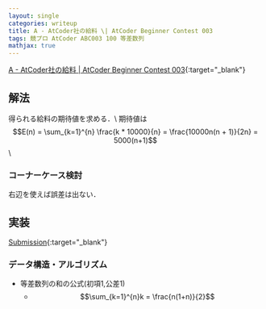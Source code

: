 ```yaml
---
layout: single
categories: writeup
title: A - AtCoder社の給料 \| AtCoder Beginner Contest 003
tags: 競プロ AtCoder ABC003 100 等差数列
mathjax: true
---
```


[A - AtCoder社の給料 \| AtCoder Beginner Contest 003](https://beta.atcoder.jp/contests/abc003/tasks/abc003_1){:target="_blank"}

## 解法
得られる給料の期待値を求める．\\
期待値は$$E(n) = \sum_{k=1}^{n} \frac{k * 10000}{n} = \frac{10000n(n + 1)}{2n} = 5000(n+1)$$ 
\\


### コーナーケース検討
右辺を使えば誤差は出ない．
## 実装

[Submission](https://beta.atcoder.jp/contests/abc003/submissions/3002917){:target="_blank"}

### データ構造・アルゴリズム
- 等差数列の和の公式(初項1,公差1)
    - $$\sum_{k=1}^{n}k = \frac{n(1+n)}{2}$$